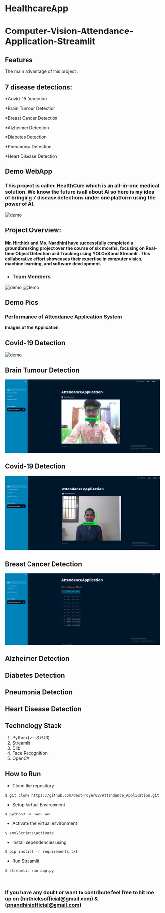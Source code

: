 # HealthcareApp

# Computer-Vision-Attendance-Application-Streamlit</br>
## Features
The main advantage of this project :
## 7 disease detections:
*Covid-19 Detection</br>

*Brain Tumour Detection</br>

*Breast Cancer Detection</br>

*Alzheimer Detection</br>

*Diabetes Detection</br>

*Pneumonia Detection</br>

*Heart Disease Detection
</br>

## Demo WebApp

### This project is called HealthCure which is an all-in-one medical solution. We know the future is all about AI so here is my idea of bringing 7 disease detections under one platform using the power of AI. 
 ![demo](https://media.giphy.com/media/v1.Y2lkPTc5MGI3NjExdzBpOXR4eGtoNm5yYWdiNXEyYzIwenpyMTEwdHBhZDVxcGt6ZjI0ayZlcD12MV9pbnRlcm5hbF9naWZfYnlfaWQmY3Q9Zw/KzF8DYXcAutCgi1G0r/giphy.gif)


## Project Overview:

#### Mr. Hirthick and Ms. Nandhini have successfully completed a groundbreaking project over the course of six months, focusing on Real-time Object Detection and Tracking using YOLOv8 and Streamlit. This collaborative effort showcases their expertise in computer vision, machine learning, and software development.

- ### Team Members
![demo](https://media.giphy.com/media/v1.Y2lkPTc5MGI3NjExMnBuZXZ0aGhqNTFtd3Q0MnBrbXUwcjBjNjI4M3JqcTFkaGw4eXdoeSZlcD12MV9pbnRlcm5hbF9naWZfYnlfaWQmY3Q9Zw/wXFdM9bohG4bqK2qOT/giphy.gif
)
![demo](https://media.giphy.com/media/v1.Y2lkPTc5MGI3NjExem4zOGJrdml6Y2J6bXBkeGk1MzdnN2ljeHA2NGM3OTFnOTF5ajFxdiZlcD12MV9pbnRlcm5hbF9naWZfYnlfaWQmY3Q9Zw/aYKfK57T7t8Ndraf66/giphy.gif)
                                                                           
## Demo Pics

### Performance of Attendance Application System

**Images of the Application**</br>

## Covid-19 Detection
![demo](https://media.giphy.com/media/v1.Y2lkPTc5MGI3NjExcnZtejI2YmgxZGtvcWx6cmVsMGE3MGNsd3FkcGgzZ2ZrbGc3NDQzYSZlcD12MV9pbnRlcm5hbF9naWZfYnlfaWQmY3Q9Zw/mRYDBJnKQAeXL7C9wR/giphy.gif)
</br>

## Brain Tumour Detection
<img src="https://github.com/Hirthick6/Computer-Vision-Attendance-Application-Streamlit/blob/main/output/hirthick.png">
</br>

## Covid-19 Detection
<img src="https://github.com/Hirthick6/Computer-Vision-Attendance-Application-Streamlit/blob/main/output/nandhini.png">
</br>

## Breast Cancer Detection
<img src="https://github.com/Hirthick6/Computer-Vision-Attendance-Application-Streamlit/blob/main/output/attendance%20sheet.png">
</br>

## Alzheimer Detection

## Diabetes Detection


## Pneumonia Detection

## Heart Disease Detection


## Technology Stack
1. Python (*v - 3.9.13*)
2. Streamlit
3. Dlib
4. Face Recognition
5. OpenCV </br>

## How to Run
* Clone the repository

```
$ git clone https://github.com/dest-royer02/Attendance_Application.git
```
* Setup Virtual Environment

```
$ python3 -m venv env
```
* Activate the virtual environment

```
$ env\Scripts\activate
```
* Install dependencies using

```
$ pip install -r requirements.txt
```
* Run Streamlit

```
$ streamlit run app.py
```
</br>

###  If you have any doubt or want to contribute feel free to hit me up on (hirthicksofficial@gmail.com) & (pnandhiniofficial@gmail.com)





